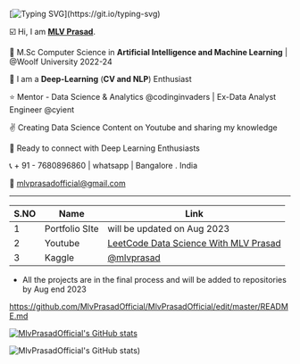 [![Typing SVG](https://readme-typing-svg.demolab.com?font=Fira+Code&pause=1000&color=00F725&multiline=true&width=700&height=100&lines=This+is+MLV+PRASAD;Mentor+-+Data+Science+and+Analytics;Kaggle+Expert+%7C+M.sc+Computer+Science+(A.I+and+M.L))](https://git.io/typing-svg)

☑️ Hi, I am [**MLV Prasad**](https://www.linkedin.com/in/mlvprasadofficial/).

🥇 M.Sc Computer Science in **Artificial Intelligence and Machine Learning** | @Woolf University 2022-24

💫 I am a **Deep-Learning** (**CV and NLP**) Enthusiast

⭐ Mentor - Data Science & Analytics @codinginvaders | Ex-Data Analyst Engineer @cyient

✌️ Creating Data Science Content on Youtube and sharing my knowledge

🤝 Ready to connect with Deep Learning Enthusiasts 

📞 + 91 - 7680896860 | whatsapp | Bangalore . India

📩  mlvprasadofficial@gmail.com


 ---

| S.NO | Name  | Link | 
|----------|----------|----------|
| 1 | Portfolio SIte | will be updated on Aug 2023 | 
| 2 | Youtube | [LeetCode Data Science With MLV Prasad](https://www.youtube.com/@leetcode_mlvprasad) | 
| 3 | Kaggle  | [@mlvprasad](https://www.kaggle.com/mlvprasad) | 

* All the projects are in the final process and will be added to  repositories by Aug end 2023




https://github.com/MlvPrasadOfficial/MlvPrasadOfficial/edit/master/README.md

[![MlvPrasadOfficial's GitHub stats](https://github-readme-stats.vercel.app/api?username=MlvPrasadOfficial)](https://github.com/MlvPrasadOfficial/github-readme-stats)


![MlvPrasadOfficial's GitHub stats](https://github-readme-stats.vercel.app/api?username=MlvPrasadOfficial&show_icons=true&theme=radical))
